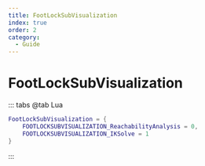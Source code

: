 ```yaml
---
title: FootLockSubVisualization
index: true
order: 2
category:
  - Guide
---
```


# FootLockSubVisualization
::: tabs
@tab Lua
```lua
FootLockSubVisualization = {
    FOOTLOCKSUBVISUALIZATION_ReachabilityAnalysis = 0,
    FOOTLOCKSUBVISUALIZATION_IKSolve = 1
}
```
:::